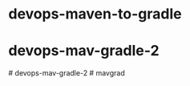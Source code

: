 # devops-maven-to-gradle
# devops-mav-gradle-2
#   d e v o p s - m a v - g r a d l e - 2  
 #   m a v g r a d  
 